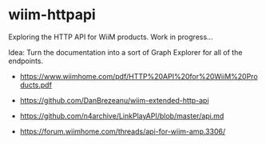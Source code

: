 # wiim-httpapi

Exploring the HTTP API for WiiM products. Work in progress...

Idea: Turn the documentation into a sort of Graph Explorer for all of the endpoints.

* <https://www.wiimhome.com/pdf/HTTP%20API%20for%20WiiM%20Products.pdf>
* <https://github.com/DanBrezeanu/wiim-extended-http-api>
* <https://github.com/n4archive/LinkPlayAPI/blob/master/api.md>

* <https://forum.wiimhome.com/threads/api-for-wiim-amp.3306/>
